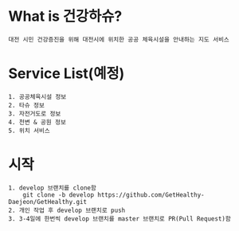 # What is 건강하슈?
    대전 시민 건강증진을 위해 대전시에 위치한 공공 체육시설을 안내하는 지도 서비스

# Service List(예정)
    1. 공공체육시설 정보
    2. 타슈 정보
    3. 자전거도로 정보
    4. 천변 & 공원 정보
    5. 위치 서비스

# 시작
    1. develop 브랜치를 clone함
        git clone -b develop https://github.com/GetHealthy-Daejeon/GetHealthy.git
    2. 개인 작업 후 develop 브랜치로 push
    3. 3-4일에 한번씩 develop 브랜치를 master 브랜치로 PR(Pull Request)함